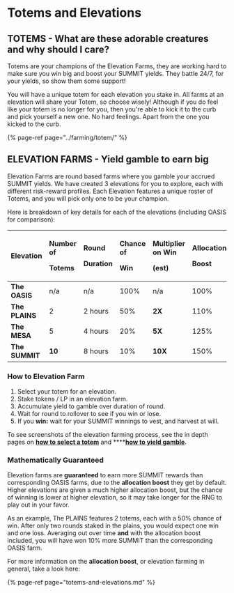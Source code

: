 # Totems and Elevations

## TOTEMS - What are these adorable creatures and why should I care?

Totems are your champions of the Elevation Farms, they are working hard to make sure you win big and boost your SUMMIT yields. They battle 24/7, for your yields, so show them some support!

You will have a unique totem for each elevation you stake in. All farms at an elevation will share your Totem, so choose wisely! Although if you do feel like your totem is no longer for you, then you're able to kick it to the curb and pick yourself a new one. No hard feelings. Apart from the one you kicked to the curb. 

{% page-ref page="../farming/totem/" %}

## ELEVATION FARMS - Yield gamble to earn big

Elevation Farms are round based farms where you gamble your accrued SUMMIT yields. We have created 3 elevations for you to explore, each with different risk-reward profiles. Each Elevation features a unique roster of Totems, and you will pick only one to be your champion.

Here is breakdown of key details for each of the elevations \(including OASIS for comparison\):

<table>
  <thead>
    <tr>
      <th style="text-align:left">Elevation</th>
      <th style="text-align:left">
        <p>Number of</p>
        <p>Totems</p>
      </th>
      <th style="text-align:left">
        <p>Round</p>
        <p>Duration</p>
      </th>
      <th style="text-align:left">
        <p>Chance of</p>
        <p>Win</p>
      </th>
      <th style="text-align:left">
        <p>Multiplier on Win</p>
        <p>(est)</p>
      </th>
      <th style="text-align:left">
        <p>Allocation</p>
        <p>Boost</p>
      </th>
    </tr>
  </thead>
  <tbody>
    <tr>
      <td style="text-align:left"><b>The OASIS</b>
      </td>
      <td style="text-align:left">n/a</td>
      <td style="text-align:left">n/a</td>
      <td style="text-align:left">100%</td>
      <td style="text-align:left">n/a</td>
      <td style="text-align:left">100%</td>
    </tr>
    <tr>
      <td style="text-align:left"><b>The PLAINS</b>
      </td>
      <td style="text-align:left">2</td>
      <td style="text-align:left">2 hours</td>
      <td style="text-align:left">50%</td>
      <td style="text-align:left"><b>2X</b>
      </td>
      <td style="text-align:left">110%</td>
    </tr>
    <tr>
      <td style="text-align:left"><b>The MESA</b>
      </td>
      <td style="text-align:left">5</td>
      <td style="text-align:left">4 hours</td>
      <td style="text-align:left">20%</td>
      <td style="text-align:left"><b>5X</b>
      </td>
      <td style="text-align:left">125%</td>
    </tr>
    <tr>
      <td style="text-align:left"><b>The SUMMIT</b>
      </td>
      <td style="text-align:left"><b>10</b>
      </td>
      <td style="text-align:left">8 hours</td>
      <td style="text-align:left">10%</td>
      <td style="text-align:left"><b>10X</b>
      </td>
      <td style="text-align:left">150%</td>
    </tr>
  </tbody>
</table>

### How to Elevation Farm

1. Select your totem for an elevation.
2. Stake tokens / LP in an elevation farm.
3. Accumulate yield to gamble over duration of round.
4. Wait for round to rollover to see if you win or lose.
5. If  you **win:** wait for your SUMMIT winnings to vest, and harvest at will.

To see screenshots of the elevation farming process, see the in depth pages on [**how to select a totem**](../farming/totem/selecting-totem.md) and ****[**how to yield gamble**](../farming/elevation/how-to.md).

### Mathematically Guaranteed

Elevation farms are **guaranteed** to earn more SUMMIT rewards than corresponding OASIS farms, due to the **allocation boost** they get by default. Higher elevations are given a much higher allocation boost, but the chance of winning is lower at higher elevation, so it may take longer for the RNG to play out in your favor.

As an example, The PLAINS features 2 totems, each with a 50% chance of win. After only two rounds staked in the plains, you would expect one win and one loss. Averaging out over time **and** with the allocation boost included, you will have won 10% more SUMMIT than the corresponding OASIS farm.

For more information on the **allocation boost**, or elevation farming in general, take a look here:

{% page-ref page="totems-and-elevations.md" %}



